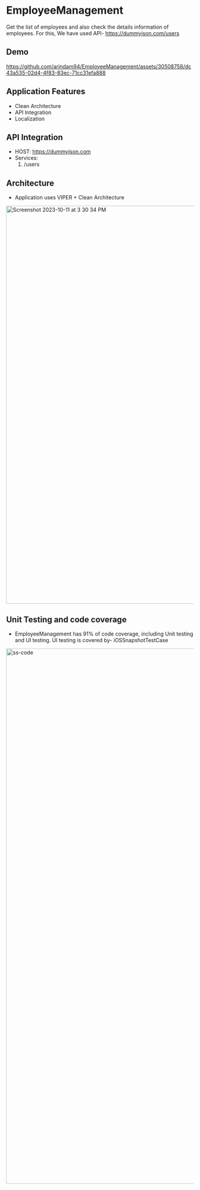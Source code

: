 # EmployeeManagement

Get the list of employees and also check the details information of employees. 
For this, We have used API- https://dummyjson.com/users

## Demo

https://github.com/arindam94/EmployeeManagement/assets/30508758/dc43a535-02d4-4f83-83ec-71cc31efa888


## Application Features
* Clean Architecture
* API Integration
* Localization

## API Integration
* HOST: https://dummyjson.com
* Services:
  1. /users

## Architecture
* Application uses VIPER + Clean Architecture
<img width="1067" alt="Screenshot 2023-10-11 at 3 30 34 PM" src="https://github.com/arindam94/EmployeeManagement/assets/30508758/0ec44bb5-9155-4911-835b-3380a6285a71">

  
## Unit Testing and code coverage
* EmployeeManagement has 91% of code coverage, including Unit testing and UI testing. UI testing is covered by- iOSSnapshotTestCase
<img width="1435" alt="ss-code" src="https://github.com/arindam94/EmployeeManagement/assets/30508758/f7ff1eaf-a245-4bcf-908b-0a961a4ae8ec">







